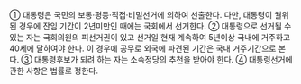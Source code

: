 ① 대통령은 국민의 보통·평등·직접·비밀선거에 의하여 선출한다. 다만, 대통령이 궐위된 경우에 잔임 기간이 2년미만인 때에는 국회에서 선거한다.
② 대통령으로 선거될 수 있는 자는 국회의원의 피선거권이 있고 선거일 현재 계속하여 5년이상 국내에 거주하고 40세에 달하여야 한다. 이 경우에 공무로 외국에 파견된 기간은 국내 거주기간으로 본다.
③ 대통령후보가 되려 하는 자는 소속정당의 추천을 받아야 한다.
④ 대통령선거에 관한 사항은 법률로 정한다.
